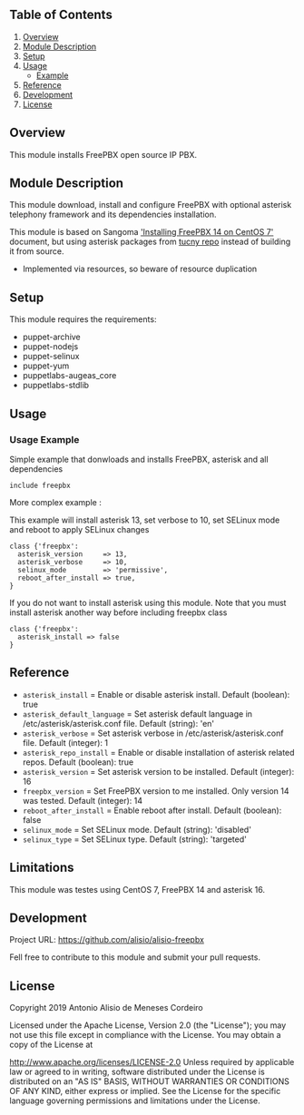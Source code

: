 ## Table of Contents

1. [Overview](#overview)
1. [Module Description](#module-description)
1. [Setup](#setup)
1. [Usage](#usage)
   * [Example](#usage-example)
1. [Reference](#reference)
1. [Development](#development)
1. [License](#license)

## Overview

This module installs FreePBX open source IP PBX.

## Module Description

This module download, install and configure FreePBX with optional asterisk telephony framework and its dependencies installation.

This module is based on Sangoma ['Installing FreePBX 14 on CentOS 7'](https://wiki.freepbx.org/display/FOP/Installing+FreePBX+14+on+CentOS+7) document, but using asterisk packages from
[tucny repo](https://www.tucny.com/telephony/asterisk-rpms) instead of building it from source.

<!-- [puppet-staging](https://github.com/voxpupuli/puppet-staging): -->

* Implemented via resources, so beware of resource duplication

## Setup

This module requires the requirements:
* puppet-archive
* puppet-nodejs
* puppet-selinux
* puppet-yum
* puppetlabs-augeas_core
* puppetlabs-stdlib

## Usage

### Usage Example

Simple example that donwloads and installs FreePBX, asterisk and all dependencies

```puppet
include freepbx
```

More complex example :

This example will install asterisk 13, set verbose to 10, set SELinux mode and
reboot to apply SELinux changes
```puppet
class {'freepbx':
  asterisk_version     => 13,
  asterisk_verbose     => 10,
  selinux_mode         => 'permissive',
  reboot_after_install => true,
}
```

If you do not want to install asterisk using this module. Note that you must install
asterisk another way before including freepbx class
```puppet
class {'freepbx':
  asterisk_install => false
}
```

## Reference

* `asterisk_install`          = Enable or disable asterisk install. Default (boolean): true
* `asterisk_default_language` = Set asterisk default language in /etc/asterisk/asterisk.conf file. Default (string): 'en'
* `asterisk_verbose`          = Set asterisk verbose in /etc/asterisk/asterisk.conf file. Default (integer): 1
* `asterisk_repo_install`     = Enable or disable installation of asterisk related repos. Default (boolean): true
* `asterisk_version`          = Set asterisk version to be installed. Default (integer): 16
* `freepbx_version`           = Set FreePBX version to me installed. Only version 14 was tested. Default (integer): 14
* `reboot_after_install`      = Enable reboot after install. Default (boolean): false
* `selinux_mode`              = Set SELinux mode. Default (string): 'disabled'
* `selinux_type`              = Set SELinux type. Default (string): 'targeted'

## Limitations

This module was testes using CentOS 7, FreePBX 14 and asterisk 16.

## Development

Project URL: https://github.com/alisio/alisio-freepbx

Fell free to contribute to this module and submit your pull requests.

## License
Copyright 2019 Antonio Alisio de Meneses Cordeiro

Licensed under the Apache License, Version 2.0 (the "License"); you may not use this file except in compliance with the License. You may obtain a copy of the License at

http://www.apache.org/licenses/LICENSE-2.0
Unless required by applicable law or agreed to in writing, software distributed under the License is distributed on an "AS IS" BASIS, WITHOUT WARRANTIES OR CONDITIONS OF ANY KIND, either express or implied. See the License for the specific language governing permissions and limitations under the License.

